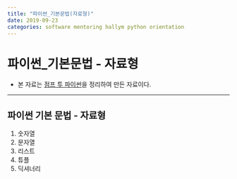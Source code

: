```yaml
---
title: "파이썬_기본문법(자료형)"
date: 2019-09-23
categories: software mentoring hallym python orientation
---
```

# 파이썬_기본문법 - 자료형
- 본 자료는 [점프 투 파이썬](https://wikidocs.net/book/1)을 정리하여 만든 자료이다.

* * *

## 파이썬 기본 문법 - 자료형

1. 숫자열
2. 문자열
3. 리스트
4. 튜플
5. 딕셔너리
